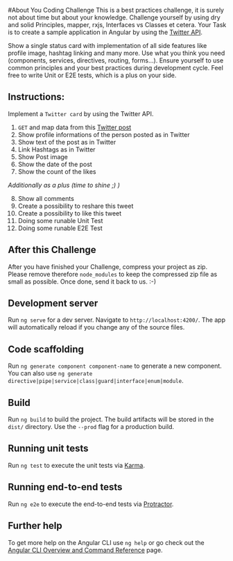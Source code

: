 #About You Coding Challenge
This is a best practices challenge, it is surely not about time but about your knowledge. Challenge yourself by using dry and solid Principles, mapper, rxjs, Interfaces vs Classes et cetera.
Your Task is to create a sample application in Angular by using the [Twitter API](https://developer.Twitter.com/). 

Show a single status card with implementation of all side features like profile image, hashtag linking and many more. Use what you think you need (components, services, directives, routing, forms...). Ensure yourself to use common principles and your best practices during development cycle. Feel free to write Unit or E2E tests, which is a plus on your side.

## Instructions:
Implement a `Twitter card` by using the Twitter API.

1. `GET` and map data from this [Twitter post](https://Twitter.com/aboutyou_tech/status/1318536307216363520)
2. Show profile informations of the person posted as in Twitter
3. Show text of the post as in Twitter
4. Link Hashtags as in Twitter
5. Show Post image
6. Show the date of the post
7. Show the count of the likes

_Additionally as a plus (time to shine ;) )_

8. Show all comments
9. Create a possibility to reshare this tweet
10. Create a possibility to like this tweet
11. Doing some runable Unit Test
12. Doing some runable E2E Test

## After this Challenge

After you have finished your Challenge, compress your project as zip. Please remove therefore `node_modules` to keep the compressed zip file as small as possible. Once done, send it back to us. :-)

## Development server

Run `ng serve` for a dev server. Navigate to `http://localhost:4200/`. The app will automatically reload if you change any of the source files.

## Code scaffolding

Run `ng generate component component-name` to generate a new component. You can also use `ng generate directive|pipe|service|class|guard|interface|enum|module`.

## Build

Run `ng build` to build the project. The build artifacts will be stored in the `dist/` directory. Use the `--prod` flag for a production build.

## Running unit tests

Run `ng test` to execute the unit tests via [Karma](https://karma-runner.github.io).

## Running end-to-end tests

Run `ng e2e` to execute the end-to-end tests via [Protractor](http://www.protractortest.org/).

## Further help

To get more help on the Angular CLI use `ng help` or go check out the [Angular CLI Overview and Command Reference](https://angular.io/cli) page.
